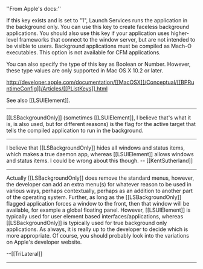 ''From Apple's docs:''

If this key exists and is set to "1", Launch Services runs the application in the background only. You can use this key to create faceless background applications. You should also use this key if your application uses higher-level frameworks that connect to the window server, but are not intended to be visible to users. Background applications must be compiled as Mach-O executables. This option is not available for CFM applications.

You can also specify the type of this key as Boolean or Number. However, these type values are only supported in Mac OS X 10.2 or later.

http://developer.apple.com/documentation/[[MacOSX]]/Conceptual/[[BPRuntimeConfig]]/Articles/[[PListKeys]].html

See also [[LSUIElement]].

----
[[LSBackgroundOnly]] (sometimes [[LSUIElement]], I believe that's what it is, is also used, but for different reasons) is the flag for the active target that tells the compiled application to run in the background.

----

I believe that [[LSBackgroundOnly]] hides all windows and status items, which makes a true daemon app, whereas [[LSUIElement]] allows windows and status items. I could be wrong about this though. -- [[KentSutherland]]

----

Actually [[LSBackgroundOnly]] does remove the standard menus, however, the developer can add an extra menu(s) for whatever reason to be used in various ways, perhaps contextually, perhaps as an addition to another part of the operating system.  Further, as long as the [[LSBackgroundOnly]] flagged application forces a window to the front, then that window will be available, for example a global floating panel.  However, [[LSUIElement]] is typically used for user element based interfaces/applications, whereas [[LSBackgroundOnly]] is typically used for true background only applications.  As always, it is really up to the developer to decide which is more appropriate.  Of course, you should probably look into the variations on Apple's developer website.  

--[[TriLateral]]

----